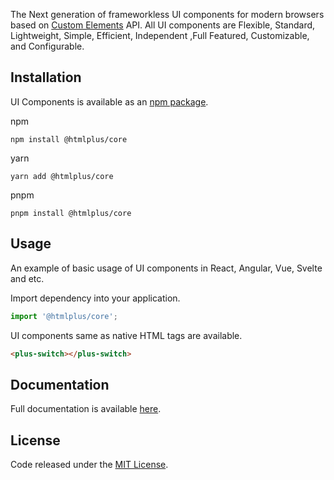The Next generation of frameworkless UI components for modern browsers based on [Custom Elements](https://mdn.io/custom-elements) API. All UI components are Flexible, Standard, Lightweight, Simple, Efficient, Independent ,Full Featured, Customizable, and Configurable.

## Installation

UI Components is available as an [npm package](https://npmjs.com/package/@htmlplus/core).

npm

```
npm install @htmlplus/core
```

yarn

```
yarn add @htmlplus/core
```

pnpm

```
pnpm install @htmlplus/core
```

## Usage

An example of basic usage of UI components in React, Angular, Vue, Svelte and etc.

Import dependency into your application.

```js
import '@htmlplus/core';
```

UI components same as native HTML tags are available.

```html
<plus-switch></plus-switch>
```

## Documentation

Full documentation is available [here](https://htmlplus.io).

## License

Code released under the [MIT License](https://github.com/htmlplus/core/blob/main/LICENSE).

